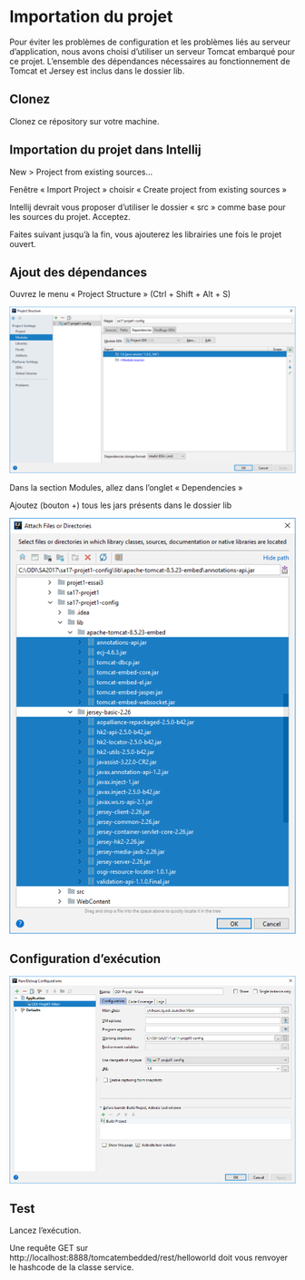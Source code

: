 # Importation du projet
Pour éviter les problèmes de configuration et les problèmes liés au serveur d’application, nous avons choisi d’utiliser un serveur Tomcat embarqué pour ce projet. L’ensemble des dépendances nécessaires au fonctionnement de Tomcat et Jersey est inclus dans le dossier lib.
## Clonez
Clonez ce répository sur votre machine.
## Importation du projet dans Intellij
New > Project from existing sources…

Fenêtre « Import Project » choisir « Create project from existing sources »

Intellij devrait vous proposer d’utiliser le dossier « src » comme base pour les sources du projet. Acceptez.

Faites suivant jusqu’à la fin, vous ajouterez les librairies une fois le projet ouvert.
## Ajout des dépendances
Ouvrez le menu « Project Structure » (Ctrl + Shift + Alt + S)


![alt text](screenshots/projectstructure.png)

Dans la section Modules, allez dans l’onglet « Dependencies »
 
Ajoutez (bouton +) tous les jars présents dans le dossier lib


![alt text](screenshots/dependencies.png)


## Configuration d’exécution


![alt text](screenshots/runconfig.png)


## Test
Lancez l’exécution. 

Une requête GET sur http://localhost:8888/tomcatembedded/rest/helloworld doit vous renvoyer le hashcode de la classe service.

